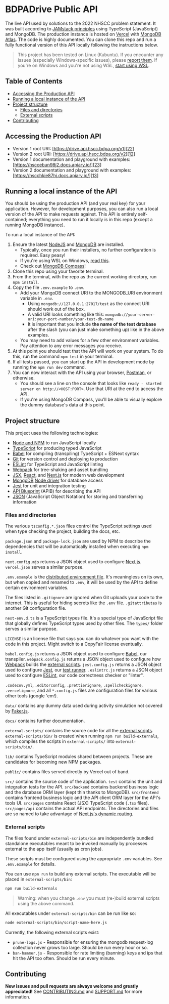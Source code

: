 # BDPADrive Public API

The live API used by solutions to the 2022 NHSCC problem statement. It was built
according to [JAMstack principles][2] using TypeScript (JavaScript) and MongoDB.
The production instance is hosted on [Vercel][3] with [MongoDB Atlas][4]. The
code is highly documented. You can clone this repo and run a fully functional
version of this API locally following the instructions below.

> This project has been tested on Linux (Kubuntu). If you encounter any issues
> (especially Windows-specific issues), please [report them][5]. If you're on
> Windows and you're not using WSL, [start using WSL][6].

## Table of Contents

- [Accessing the Production API][7]
- [Running a local instance of the API][8]
- [Project structure][9]
  - [Files and directories][10]
  - [External scripts][11]
- [Contributing][16]

## Accessing the Production API

- Version 1 root URI: [https://drive.api.hscc.bdpa.org/v1][22]
- Version 2 root URI: [https://drive.api.hscc.bdpa.org/v2][12]
- Version 1 documentation and playground with examples:
  [https://hsccebun98j2.docs.apiary.io/][23]
- Version 2 documentation and playground with examples:
  [https://hscchkie87hj.docs.apiary.io/][13]

## Running a local instance of the API

You should be using the production API (and your real key) for your application.
However, for development purposes, you can also run a local version of the API
to make requests against. This API is entirely self-contained; everything you
need to run it locally is in this repo (except a running MongoDB instance).

To run a local instance of the API:

1. Ensure the latest [NodeJS][24] and [MongoDB][25] are installed.
   - Typically, once you run their installers, no further configuration is
     required. Easy peasy!
   - If you're using WSL on Windows, [read this][26].
   - Check out [MongoDB Compass][27]!
2. Clone this repo using your favorite terminal.
3. From the terminal, with the repo as the current working directory, run
   `npm install`.
4. Copy the file `.env.example` to `.env`.
   - Add your MongoDB connect URI to the MONGODB_URI environment variable in
     `.env`.
     - Using `mongodb://127.0.0.1:27017/test` as the connect URI should work out
       of the box.
     - A valid URI looks something like this:
       `mongodb://your-server-uri:your-port-number/your-test-db-name`
     - It is important that you include **the name of the test database** after
       the slash (you can just make something up) like in the above examples.
   - You may need to add values for a few other environment variables. Pay
     attention to any error messages you receive.
5. At this point you should test that the API will work on your system. To do
   this, run the command `npm test` in your terminal.
6. If all tests passed, you can start up the API in development mode by running
   the `npm run dev` command.
7. You can now interact with the API using your browser, [Postman][28], or
   otherwise.
   - You should see a line on the console that looks like
     `ready - started server on http://<HOST:PORT>`. Use that URI at the end to
     access the API.
   - If you're using MongoDB Compass, you'll be able to visually explore the
     dummy database's data at this point.

## Project structure

This project uses the following technologies:

- [Node and NPM][24] to run JavaScript locally
- [TypeScript][29] for producing typed JavaScript
- [Babel][30] for compiling (transpiling) TypeScript + ESNext syntax
- [Git][32] for version control and deploying to production
- [ESLint][33] for TypeScript and JavaScript linting
- [Webpack][34] for tree-shaking and asset bundling
- [JSX][35], [React][36], and [Next.js][37] for modern web development
- [MongoDB][38] [Node driver][39] for database access
- [Jest][40] for unit and integration testing
- [API Blueprint][41] (APIB) for describing the API
- [JSON][42] (JavaScript Object Notation) for storing and transferring
  information

### Files and directories

The various `tsconfig.*.json` files control the TypeScript settings used when
type checking the project, building the docs, etc.

`package.json` and `package-lock.json` are used by NPM to describe the
dependencies that will be automatically installed when executing `npm install`.

`next.config.mjs` returns a JSON object used to configure [Next.js][45].
`vercel.json` serves a similar purpose.

`.env.example` is the [distributed environment file][46]. It's meaningless on
its own, but when copied and renamed to `.env`, it will be used by the API to
define certain environment variables.

The files listed in `.gitignore` are ignored when Git uploads your code to the
internet. This is useful for hiding secrets like the `.env` file.
`.gitattributes` is another Git configuration file.

`next-env.d.ts` is a TypeScript types file. It's a special type of JavaScript
file that globally defines TypeScript types used by other files. The `types/`
folder serves a similar purpose.

`LICENSE` is an license file that says you can do whatever you want with the
code in this project. Might switch to a CopyFair license eventually.

`babel.config.js` returns a JSON object used to configure [Babel][48], our
transpiler. `webpack.config.js` returns a JSON object used to configure how
[Webpack][49] builds the [external scripts][11]. `jest.config.js` returns a JSON
object used to configure [Jest][50], our [test runner][51]. `.eslintrc.js`
returns a JSON object used to configure [ESLint][52], our code correctness
checker or "linter".

`.codecov.yml`, `.editorconfig`, `.prettierignore`, `.spellcheckignore`,
`.vercelignore`, and all `*.config.js` files are configuration files for various
other tools (google 'em!).

`data/` contains any dummy data used during activity simulation not covered by
[Faker.js][31].

`docs/` contains further documentation.

`external-scripts/` contains the source code for all the [external scripts][11].
`external-scripts/bin/` is created when running `npm run build-externals`, which
compiles the scripts in `external-scripts/` into `external-scripts/bin/`.

`lib/` contains TypeScript modules shared between projects. These are candidates
for becoming new NPM packages.

`public/` contains files served directly by Vercel out of band.

`src/` contains the source code of the application. `test` contains the unit and
integration tests for the API. `src/backend` contains backend business logic and
the database ORM layer (kept thin thanks to MongoDB). `src/frontend` contains
frontend business logic and the API client ORM layer for the API's tools UI.
`src/pages` contains React (JSX) TypeScript code (`.tsx` files). `src/pages/api`
contains the actual API endpoints. The directories and files are so named to
take advantage of [Next.js's dynamic routing][57].

### External scripts

The files found under `external-scripts/bin` are independently bundled
standalone executables meant to be invoked manually by processes external to the
app itself (usually as cron jobs).

These scripts must be configured using the appropriate `.env` variables. See
`.env.example` for details.

You can use `npm run` to build any external scripts. The executable will be
placed in `external-scripts/bin`:

```Bash
npm run build-externals
```

> Warning: when you change `.env` you must (re-)build external scripts using the
> above command.

All executables under `external-scripts/bin` can be run like so:

```Bash
node external-scripts/bin/script-name-here.js
```

Currently, the following external scripts exist:

- `prune-logs.js` - Responsible for ensuring the mongodb request-log collection
  never grows too large. Should be run every hour or so.
- `ban-hammer.js` - Responsible for rate limiting (banning) keys and ips that
  hit the API too often. Should be run every minute.

## Contributing

**New issues and pull requests are always welcome and greatly appreciated!** See
[CONTRIBUTING.md][58] and [SUPPORT.md][59] for more information.

[1]: https://imgur.com/a/TytqlvJ
[2]: https://jamstack.org/
[3]: https://vercel.com
[4]: https://www.mongodb.com/cloud/atlas
[5]: https://github.com/nhscc/drive.api.hscc.bdpa.org/issues/new
[6]: https://docs.microsoft.com/en-us/windows/wsl/install-win10
[7]: #accessing-the-production-api
[8]: #running-a-local-instance-of-the-api
[9]: #project-structure
[10]: #files-and-directories
[11]: #external-scripts
[16]: #contributing
[22]: https://drive.api.hscc.bdpa.org/v1
[23]: https://hsccebun98j2.docs.apiary.io/
[24]: https://nodejs.org/en
[25]: https://docs.mongodb.com/manual/installation
[26]:
  https://docs.microsoft.com/en-us/windows/wsl/tutorials/wsl-database#install-mongodb
[27]: https://docs.mongodb.com/compass/master/install
[28]: https://www.postman.com/
[29]: https://www.typescriptlang.org/
[30]: https://babeljs.io/
[32]: https://git-scm.com/
[33]: https://eslint.org/
[34]: https://webpack.js.org/
[35]: https://reactjs.org/docs/introducing-jsx.html
[36]: https://reactjs.org/
[37]: https://nextjs.org/
[38]: https://www.mongodb.com/
[39]: https://mongodb.github.io/node-mongodb-native
[40]: https://jestjs.io/
[41]: https://apiblueprint.org/
[42]:
  https://developer.mozilla.org/en-US/docs/Web/JavaScript/Reference/Global_Objects/JSON
[45]: https://www.npmjs.com/package/next
[46]: https://www.npmjs.com/package/dotenv
[48]: https://babeljs.io
[49]: https://webpack.js.org
[50]: https://jestjs.io
[51]: https://jestjs.io/docs/en/getting-started
[52]: https://eslint.org
[57]: https://nextjs.org/docs/routing/dynamic-routes
[58]: ./CONTRIBUTING.md
[59]: .github/SUPPORT.md
[31]: https://www.npmjs.com/package/faker
[12]: https://drive.api.hscc.bdpa.org/v2
[13]: https://hscchkie87hj.docs.apiary.io/
